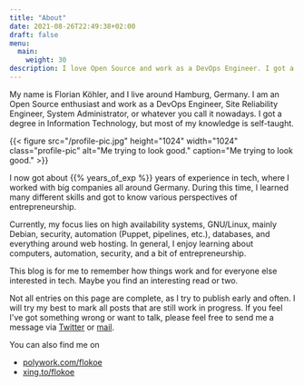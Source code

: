```yaml
---
title: "About"
date: 2021-08-26T22:49:38+02:00
draft: false
menu:
  main:
    weight: 30
description: I love Open Source and work as a DevOps Engineer. I got a degree in Information Technology, but I am mostly self-taught. I focus on high available systems, Linux, security and automation.
---
```


My name is Florian Köhler, and I live around Hamburg, Germany. I am an Open Source enthusiast and work as a DevOps Engineer, Site Reliability Engineer, System Administrator, or whatever you call it nowadays. I got a degree in Information Technology, but most of my knowledge is self-taught.

{{< figure src="/profile-pic.jpg" height="1024" width="1024" class="profile-pic" alt="Me trying to look good." caption="Me trying to look good." >}}

I now got about {{% years_of_exp %}} years of experience in tech, where I worked with big companies all around Germany. During this time, I learned many different skills and got to know various perspectives of entrepreneurship.

Currently, my focus lies on high availability systems, GNU/Linux, mainly Debian, security, automation (Puppet, pipelines, etc.), databases, and everything around web hosting. In general, I enjoy learning about computers, automation, security, and a bit of entrepreneurship.

This blog is for me to remember how things work and for everyone else interested in tech. Maybe you find an interesting read or two.

Not all entries on this page are complete, as I try to publish early and often. I will try my best to mark all posts that are still work in progress. If you feel I've got something wrong or want to talk, please feel free to send me a message via [Twitter](https://twitter.com/flokoe_) or [mail](mailto:hi@flokoe.de).

You can also find me on

- [polywork.com/flokoe](https://www.polywork.com/flokoe)
- [xing.to/flokoe](https://xing.to/flokoe)
